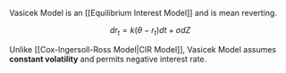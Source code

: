Vasicek Model is an [[Equilibrium Interest Model]] and is mean reverting.

$$dr_{t}=k(\theta-r_{t})dt + \sigma dZ$$

Unlike [[Cox-Ingersoll-Ross Model|CIR Model]], Vasicek Model assumes **constant volatility** and permits negative interest rate.
